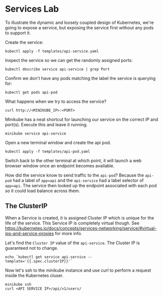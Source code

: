 # Services Lab

To illustrate the dynamic and loosely coupled design of Kubernetes, we're going to expose a service, but exposing the service first without any pods to support it.

Create the service:

    kubectl apply -f templates/api-service.yaml

Inspect the service so we can get the randomly assigned ports:

    kubectl describe service api-service | grep Port

Confirm we don't have any pods matching the label the service is querying for:

    kubectl get pods api-pod

What happens when we try to access the service?

    curl http://<MINIKUBE_IP>:<PORT>

Minikube has a neat shortcut for launching our service on the correct IP and port(s). Execute this and leave it running.

    minikube service api-service

Open a new terminal window and create the api pod.

    kubectl apply -f templates/api-pod.yaml

Switch back to the other terminal at which point, it will launch a web browser window once an endpoint becomes available.

How did the service know to send traffic to the `api-pod`? Because the `api-pod` had a label of `app=api` and the `api-service` had a label selector of `app=api`. The service then looked up the endpoint associated with each pod so it could load balance across them.

## The ClusterIP

When a Service is created, it is assigned Cluster IP which is unique for the life of the service. This Service IP is completely virtual though. See https://kubernetes.io/docs/concepts/services-networking/service/#virtual-ips-and-service-proxies for more info.

Let's find the `Cluster IP` value of the `api-service`. The Cluster IP is guaranteed not to change.

    echo `kubectl get service api-service --template='{{.spec.clusterIP}}'`

Now let's ssh to the minikube instance and use curl to perform a request inside the Kubernetes cluser.

    minikube ssh
    curl <API SERVICE IP>/api/v1/users/
